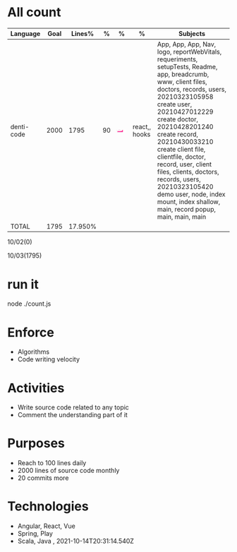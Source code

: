 # All count
|Language|Goal|Lines%|%|%|%|Subjects|
|----------|-------|-------|--------|--------|--------|--------|
|denti-code|2000|1795|90|![denti-code](https://raw.githubusercontent.com/kapit4n/l-10000-dev/master/denti-code.png)|react,, hooks|App, App, App, Nav, logo, reportWebVitals, requeriments, setupTests, Readme, app, breadcrumb, www, client files, doctors, records, users, 20210323105958 create user, 20210427012229 create doctor, 20210428201240 create record, 20210430033210 create client file, clientfile, doctor, record, user, client files, clients, doctors, records, users, 20210323105420 demo user, node, index mount, index shallow, main, record popup, main, main, main|
|TOTAL|1795|17.950%|
10/02(0)

10/03(1795)


  # run it
  node ./count.js
      
# Enforce
  * Algorithms
  * Code writing velocity
  
  # Activities
  * Write source code related to any topic
  * Comment the understanding part of it
      
  # Purposes
  * Reach to 100 lines daily
  * 2000 lines of source code monthly
  * 20 commits more
  
  # Technologies
  * Angular, React, Vue
  * Spring, Play
  * Scala, Java
  , 2021-10-14T20:31:14.540Z
